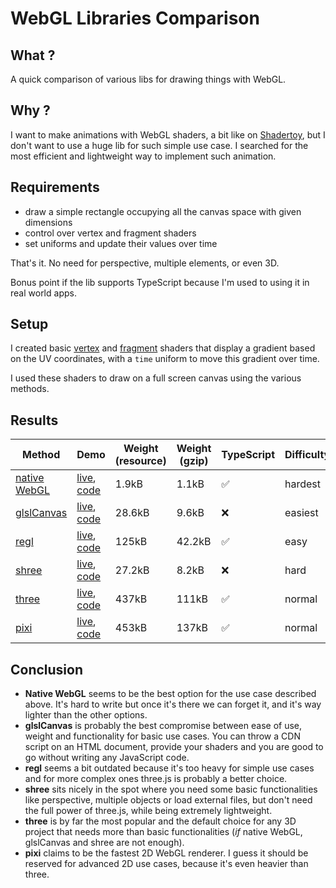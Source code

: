 # WebGL Libraries Comparison

## What ?

A quick comparison of various libs for drawing things with WebGL.

## Why ?

I want to make animations with WebGL shaders, a bit like on [Shadertoy](https://www.shadertoy.com/), but I don't want to use a huge lib for such simple use case. I searched for the most efficient and lightweight way to implement such animation.

## Requirements

-  draw a simple rectangle occupying all the canvas space with given dimensions
-  control over vertex and fragment shaders
-  set uniforms and update their values over time

That's it. No need for perspective, multiple elements, or even 3D.

Bonus point if the lib supports TypeScript because I'm used to using it in real world apps.

## Setup

I created basic [vertex](https://github.com/jsulpis/webgl-tools-comparison/blob/main/shaders/src/vertex.glsl) and [fragment](https://github.com/jsulpis/webgl-tools-comparison/blob/main/shaders/src/fragment.glsl) shaders that display a gradient based on the UV coordinates, with a `time` uniform to move this gradient over time.

I used these shaders to draw on a full screen canvas using the various methods.

## Results

| Method                                                                     | Demo                                                                                                                                                                  | Weight (resource) | Weight (gzip) | TypeScript | Difficulty |
| -------------------------------------------------------------------------- | --------------------------------------------------------------------------------------------------------------------------------------------------------------------- | ----------------- | ------------- | ---------- | ---------- |
| [native WebGL](https://developer.mozilla.org/en-US/docs/Web/API/WebGL_API) | [live](https://jsulpis.github.io/webgl-tools-comparison/webgl/), [code](https://github.com/jsulpis/webgl-tools-comparison/blob/main/apps/webgl/src/main.ts)           | 1.9kB             | 1.1kB         | ✅         | hardest    |
| [glslCanvas](https://github.com/patriciogonzalezvivo/glslCanvas)           | [live](https://jsulpis.github.io/webgl-tools-comparison/glslCanvas/), [code](https://github.com/jsulpis/webgl-tools-comparison/blob/main/apps/glslCanvas/src/main.ts) | 28.6kB            | 9.6kB         | ❌         | easiest    |
| [regl](https://github.com/regl-project/regl)                               | [live](https://jsulpis.github.io/webgl-tools-comparison/regl/), [code](https://github.com/jsulpis/webgl-tools-comparison/blob/main/apps/regl/src/main.ts)             | 125kB             | 42.2kB        | ✅         | easy       |
| [shree](sawa-zen.github.io/shree/)                                         | [live](https://jsulpis.github.io/webgl-tools-comparison/shree/), [code](https://github.com/jsulpis/webgl-tools-comparison/blob/main/apps/shree/src/main.ts)           | 27.2kB            | 8.2kB         | ❌         | hard       |
| [three](https://threejs.org/)                                              | [live](https://jsulpis.github.io/webgl-tools-comparison/three/), [code](https://github.com/jsulpis/webgl-tools-comparison/blob/main/apps/three/src/main.ts)           | 437kB             | 111kB         | ✅         | normal     |
| [pixi](https://pixijs.com/)                                                | [live](https://jsulpis.github.io/webgl-tools-comparison/pixi/), [code](https://github.com/jsulpis/webgl-tools-comparison/blob/main/apps/pixi/src/main.ts)             | 453kB             | 137kB         | ✅         | normal     |

## Conclusion

-  **Native WebGL** seems to be the best option for the use case described above. It's hard to write but once it's there we can forget it, and it's way lighter than the other options.
-  **glslCanvas** is probably the best compromise between ease of use, weight and functionality for basic use cases. You can throw a CDN script on an HTML document, provide your shaders and you are good to go without writing any JavaScript code.
-  **regl** seems a bit outdated because it's too heavy for simple use cases and for more complex ones three.js is probably a better choice.
-  **shree** sits nicely in the spot where you need some basic functionalities like perspective, multiple objects or load external files, but don't need the full power of three.js, while being extremely lightweight.
-  **three** is by far the most popular and the default choice for any 3D project that needs more than basic functionalities (_if_ native WebGL, glslCanvas and shree are not enough).
-  **pixi** claims to be the fastest 2D WebGL renderer. I guess it should be reserved for advanced 2D use cases, because it's even heavier than three.
